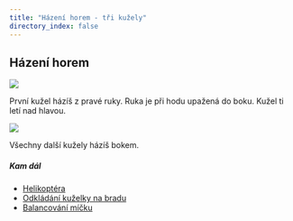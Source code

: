 ```yaml
---
title: "Házení horem - tři kužely"
directory_index: false
---
```


## Házení horem

![](img/k/kuzely-3-horema.png)

První kužel házíš z pravé ruky. Ruka je při hodu upažená do boku. Kužel ti letí nad hlavou.

![](img/k/kuzely-3-horemb.png)

Všechny další kužely házíš bokem.



##### Kam dál

- [Helikoptéra](/kuzely/3/helikoptera.html "Velmi obtížný trik")
- [Odkládání kuželky na bradu](/kuzely/3/brada.html "Trik při kterém jedna ruka kuželky hází a druhá je odkládá na bradu")
- [Balancování míčku](/micky/balancovani.html "Trénink rovnováhy")
